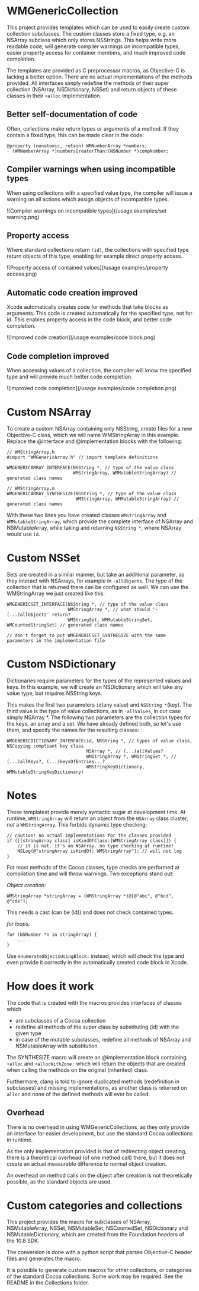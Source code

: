 WMGenericCollection
===================

This project provides templates which can be used to easily create custom collection subclasses. The custom classes store a fixed type, e.g. an NSArray subclass which only stores NSStrings. This helps write more readable code, will generate compiler warnings on incompatible types, easier property access for container members, and much improved code completion.

The templates are provided as C preprocessor macros, as Objective-C is lacking a better option. There are no actual implementations of the methods provided. All interfaces simply redefine the methods of their super collection (NSArray, NSDictionary, NSSet) and return objects of these classes in their `+alloc` implementation.

Better self-documentation of code
---------------------------------

Often, collections make return types or arguments of a method. If they contain a fixed type, this can be made clear in the code:

    @property (nonatomic, retain) WMNumberArray *numbers;
    - (WMNumberArray *)numbersGreaterThan:(NSNumber *)compNumber;

Compiler warnings when using incompatible types
-----------------------------------------------

When using collections with a specified value type, the compiler will issue a warning on all actions which assign objects of incompatible types.

![Compiler warnings on incompatible types](/usage examples/set warning.png)
  
Property access
---------------

Where standard collections return `(id)`, the collections with specified type return objects of this type, enabling for example direct property access.

![Property access of contained values](/usage examples/property access.png)

Automatic code creation improved
--------------------------------

Xcode automatically creates code for methods that take blocks as arguments. This code is created automatically for the specified type, not for id. This enables property access in the code block, and better code completion.

![Improved code creation](/usage examples/code block.png)

Code completion improved
------------------------

When accessing values of a collection, the compiler will know the specified type and will provide much better code completion.

![Improved code completion](/usage examples/code completion.png)


Custom NSArray
==============

To create a custom NSArray containing only NSString, create files for a new Objective-C class, which we will name WMStringArray in this example. Replace the @interface and @implementation blocks with the following:

    // WMStringArray.h
    #import "WMGenericArray.h" // import template definitions
  
    WMGENERICARRAY_INTERFACE(NSString *, // type of the value class
                             WMStringArray, WMMutableStringArray) // generated class names

    // WMStringArray.m
    WMGENERICARRAY_SYNTHESIZE(NSString *, // type of the value class
                              WMStringArray, WMMutableStringArray) // generated class names

With these two lines you have created classes `WMStringArray` and `WMMutableStringArray`, which provide the complete interface of NSArray and NSMutableArray, while taking and returning `NSString *`, where NSArray would use `id`.

Custom NSSet
============

Sets are created in a similar manner, but take an additional parameter, as they interact with NSArrays, for example in `-allObjects`. The type of the collection that is returned there can be configured as well. We can use the WMStringArray we just created like this:

    WMGENERICSET_INTERFACE(NSString *, // type of the value class
                           WMStringArray *, // what should '- (...)allObjects' return?
                           WMStringSet, WMMutableStringSet, WMCountedStringSet) // generated class names

    // don't forget to put WMGENERICSET_SYNTHESIZE with the same parameters in the implementation file

Custom NSDictionary
===================

Dictionaries require parameters for the types of the represented values and keys. In this example, we will create an NSDictionary which will take any value type, but requires NSString keys.

This makes the first two parameters `id`(any value) and `NSString *`(key). The third value is the type of value collections, as in `-allValues`, in our case simply NSArray *. The following two parameters are the collection types for the keys, an array and a set. We have already defined both, so let's use them, and specify the names for the resulting classes:

    WMGENERICDICTIONARY_INTERFACE(id, NSString *, // types of value class, NSCopying compliant key class
                                  NSArray *, // (...)allValues?
                                  WMStringArray *, WMStringSet *, // (...)allKeys?, (...)keysOfEntries...?
                                  WMStringKeyDictionary, WMMutableStringKeyDictionary)

Notes
=====

These templatest provide merely syntactic sugar at development time. At runtime, `WMStringArray` will return an object from the `NSArray` class cluster, *not* a `WMStringArray`. This forbids dynamic type checking:

    // caution! no actual implementations for the classes provided
    if ([[stringArray class] isKindOfClass:[WMStringArray class]]) {
        // it is not. it's an NSArray. no type checking at runtime!
        NSLog(@"stringArray isKindOf: WMStringArray"); // will not log
    }

For most methods of the Cocoa classes, type checks are performed at compilation time and will throw warnings. Two exceptions stand out:

*Object creation:*

    WMStringArray *stringArray = (WMStringArray *)@[@"abc", @"bcd", @"cde"];

This needs a cast (can be (id)) and does not check contained types.

*for loops:*

    for (NSNumber *n in stringArray) {
        ...
    }

Use `enumerateObjectsUsingBlock:` instead, which will check the type and even provide it correctly in the automatically created code block in Xcode.

How does it work
================

The code that is created with the macros provides interfaces of classes which
* are subclasses of a Cocoa collection
* redefine all methods of the super class by substituting (id) with the given type
* in case of the mutable subclasses, redefine all methods of NSArray and NSMutableArray with substitution

The SYNTHESIZE macro will create an @implementation block containing `+alloc` and `+allocWithZone:` which will return the objects that are created when calling the methods on the original (inherited) class.

Furthermore, clang is told to ignore duplicated methods (redefinition in subclasses) and missing implementations, as another class is returned on `alloc` and none of the defined methods will ever be called.

Overhead
--------

There is no overhead in using WMGenericCollections, as they only provide an interface for easier development, but use the standard Cocoa collections in runtime.

As the only implementation provided is that of redirecting object creating, there is a theoretical overhead (of one method call) there, but it does not create an actual measurable difference to normal object creation.

An overhead on method calls on the object after creation is not theoretically possible, as the standard objects are used.

Custom categories and collections
=================================

This project provides the macro for subclasses of NSArray, NSMutableArray, NSSet, NSMutableSet, NSCountedSet, NSDictionary and NSMutableDictionary, which are created from the Foundation headers of the 10.8 SDK.

The conversion is done with a python script that parses Objective-C header files and generates the macro.

It is possible to generate custom macros for other collections, or categories of the standard Cocoa collections. Some work may be required. See the README in the Collections folder.

